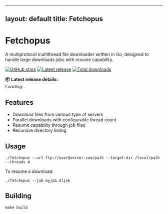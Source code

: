  ---
 layout: default
 title: Fetchopus
 ---
<!-- Google Tag Manager (noscript) -->
<noscript><iframe src="https://www.googletagmanager.com/ns.html?id=GTM-KQKTV9CB"
height="0" width="0" style="display:none;visibility:hidden"></iframe></noscript>
<!-- End Google Tag Manager (noscript) -->
# Fetchopus

A multiprotocol multithread file downloader written in Go, designed to handle large downloads jobs with resume capability.

[![GitHub stars](https://img.shields.io/github/stars/yarkm13/fetchopus?style=social)](https://github.com/yarkm13/fetchopus/stargazers)
[![Latest release](https://img.shields.io/github/v/release/yarkm13/fetchopus?label=latest&color=blue)](https://github.com/yarkm13/fetchopus/releases)
[![Total downloads](https://img.shields.io/github/downloads/yarkm13/fetchopus/total?label=downloads&color=brightgreen)](https://github.com/yarkm13/fetchopus/releases)

<div class="section" id="latest-release">
    <strong>📦 Latest release details:</strong><br />
    <em>Loading...</em>
</div>

<script>
    // Optionally show latest release body/notes
    fetch("https://api.github.com/repos/yarkm13/fetchopus/releases/latest")
        .then(res => res.json())
        .then(data => {
            const releaseBody = data.body ? `<div class="release-body">${data.body}</div>` : "<em>No release notes.</em>";
            document.getElementById("latest-release").innerHTML = `
          <strong>📦 Latest release details:</strong><br />
          <a href="${data.html_url}" target="_blank">${data.name || data.tag_name}</a>
          ${releaseBody}
        `;
        })
        .catch(err => {
            document.getElementById("latest-release").innerText = "Failed to load latest release notes.";
            console.error(err);
        });
</script>

## Features

- Download files from various type of servers
- Parallel downloads with configurable thread count
- Resume capability through job files
- Recursive directory listing

## Usage

```
./fetchopus --url ftp://user@server.com/path --target-dir /local/path --threads 4
```

To resume a download:

```
./fetchopus --job myjob.dljob
```

## Building

```
make build
```

